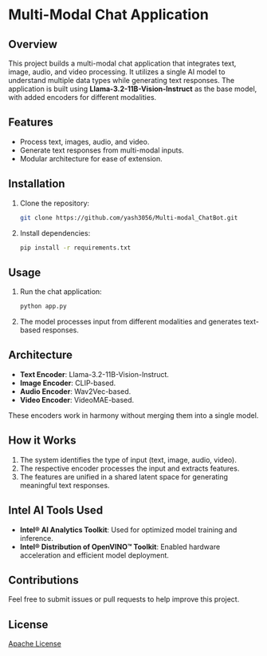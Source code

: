 # Multi-Modal Chat Application

## Overview
This project builds a multi-modal chat application that integrates text, image, audio, and video processing. It utilizes a single AI model to understand multiple data types while generating text responses. The application is built using **Llama-3.2-11B-Vision-Instruct** as the base model, with added encoders for different modalities.

## Features
- Process text, images, audio, and video.
- Generate text responses from multi-modal inputs.
- Modular architecture for ease of extension.

## Installation
1. Clone the repository:
   ```bash
   git clone https://github.com/yash3056/Multi-modal_ChatBot.git
   ```
2. Install dependencies:
   ```bash
   pip install -r requirements.txt
   ```

## Usage
1. Run the chat application:
   ```bash
   python app.py
   ```
2. The model processes input from different modalities and generates text-based responses.

## Architecture
- **Text Encoder**: Llama-3.2-11B-Vision-Instruct.
- **Image Encoder**: CLIP-based.
- **Audio Encoder**: Wav2Vec-based.
- **Video Encoder**: VideoMAE-based.

These encoders work in harmony without merging them into a single model.

## How it Works
1. The system identifies the type of input (text, image, audio, video).
2. The respective encoder processes the input and extracts features.
3. The features are unified in a shared latent space for generating meaningful text responses.

## Intel AI Tools Used
- **Intel® AI Analytics Toolkit**: Used for optimized model training and inference.
- **Intel® Distribution of OpenVINO™ Toolkit**: Enabled hardware acceleration and efficient model deployment.

## Contributions
Feel free to submit issues or pull requests to help improve this project.

## License
[Apache License](LICENSE)